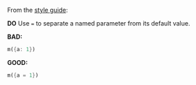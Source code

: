 
From the [style guide](https://dart.dev/guides/language/effective-dart/usage):

**DO** Use `=` to separate a named parameter from its default value.

**BAD:**
```dart
m({a: 1})
```

**GOOD:**
```dart
m({a = 1})
```

